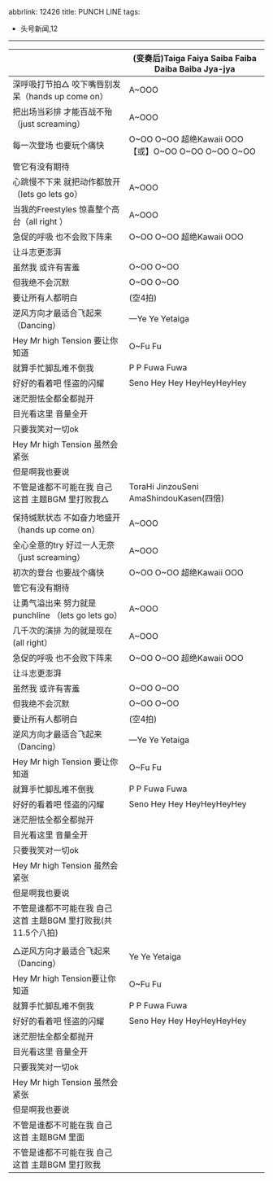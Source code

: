 abbrlink: 12426
title: PUNCH LINE
tags:
  - 头号新闻,12
---
|      |(变奏后)Taiga Faiya Saiba Faiba Daiba Baiba Jya-jya|
|--|--|
|深呼吸打节拍△ 咬下嘴唇别发呆（hands up come on）|A~OOO|
|把出场当彩排 才能百战不殆（just screaming）|A~OOO|
|每一次登场 也要玩个痛快|O~OO O~OO 超绝Kawaii OOO【或】O~OO O~OO O~OO O~OO|
|管它有没有期待|      |
|心跳慢不下来 就把动作都放开（lets go lets go）|A~OOO|
|当我的Freestyles 惊喜整个高台（all right ）|A~OOO|
|急促的呼吸 也不会败下阵来|O~OO O~OO 超绝Kawaii OOO|
|让斗志更澎湃|      |
|虽然我 或许有害羞|O~OO O~OO|
|但我绝不会沉默|O~OO O~OO|
|要让所有人都明白|(空4拍)|
|逆风方向才最适合飞起来（Dancing）|—Ye Ye Yetaiga|
|Hey Mr high Tension 要让你知道|O~Fu Fu|
|就算手忙脚乱难不倒我|P P Fuwa Fuwa|
|好好的看着吧 怪盗的闪耀|Seno Hey Hey HeyHeyHeyHey|
|迷茫胆怯全都全都抛开|      |
|目光看这里 音量全开|      |
|只要我笑对一切ok|      |
|Hey Mr high Tension 虽然会紧张|      |
|但是啊我也要说|      |
|不管是谁都不可能在我 自己 这首 主题BGM 里打败我△|ToraHi JinzouSeni AmaShindouKasen(四倍)|
|      |      |
|保持缄默状态 不如奋力地盛开（hands up come on）|A~OOO|
|全心全意的try 好过一人无奈（just screaming）|A~OOO|
|初次的登台 也要战个痛快|O~OO O~OO 超绝Kawaii OOO|
|管它有没有期待|      |
|让勇气溢出来 努力就是punchline （lets go lets go）|A~OOO|
|几千次的演排 为的就是现在(all right）|A~OOO|
|急促的呼吸 也不会败下阵来|O~OO O~OO 超绝Kawaii OOO|
|让斗志更澎湃|      |
|虽然我 或许有害羞|O~OO O~OO|
|但我绝不会沉默|O~OO O~OO|
|要让所有人都明白|(空4拍)|
|逆风方向才最适合飞起来（Dancing）|—Ye Ye Yetaiga|
|Hey Mr high Tension 要让你知道|O~Fu Fu|
|就算手忙脚乱难不倒我|P P Fuwa Fuwa|
|好好的看着吧 怪盗的闪耀|Seno Hey Hey HeyHeyHeyHey|
|迷茫胆怯全都全都抛开|      |
|目光看这里 音量全开|      |
|只要我笑对一切ok|      |
|Hey Mr high Tension 虽然会紧张|      |
|但是啊我也要说|      |
|不管是谁都不可能在我 自己 这首 主题BGM 里打败我(共11.5个八拍)|      |
|      |      |
|△逆风方向才最适合飞起来（Dancing）|Ye Ye Yetaiga|
|Hey Mr high Tension要让你知道|O~Fu Fu|
|就算手忙脚乱难不倒我 |P P Fuwa Fuwa|
|好好的看着吧 怪盗的闪耀|Seno Hey Hey HeyHeyHeyHey|
|迷茫胆怯全都全都抛开|      |
|目光看这里 音量全开|      |
|只要我笑对一切ok|      |
|Hey Mr high Tension 虽然会紧张|      |
|但是啊我也要说|      |
|不管是谁都不可能在我 自己 这首 主题BGM 里面|      |
|不管是谁都不可能在我 自己 这首 主题BGM 里打败我|      |
